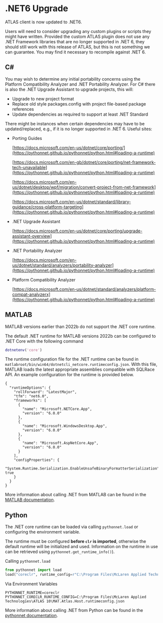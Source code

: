 # .NET6 Upgrade

ATLAS client is now updated to .NET6.

Users will need to consider upgrading any custom plugins or scripts they might have written. 
Provided the custom ATLAS plugin does not use any .NET Framework libraries that are no longer supported in .NET 6, 
they should still work with this release of ATLAS, but this is not something we can guarantee. You may find it necessary
to recompile against .NET 6. 

## C\#

You may wish to determine any initial portability concerns using the Platform Compatibility Analyzer and .NET 
Portability Analyzer. For C# there is also the .NET Upgrade Assistant to upgrade projects, this will:

* Upgrade to new project format
* Replace old style packages.config with project file-based package references
* Update dependencies as required to support at least .NET Standard

There might be instances when certain dependencies may have to be updated/replaced, e.g., if it is no longer supported 
in .NET 6. Useful sites:

* Porting Guides

  [https://docs.microsoft.com/en-us/dotnet/core/porting/](https://pythonnet.github.io/pythonnet/python.html#loading-a-runtime)

  [https://docs.microsoft.com/en-gb/dotnet/core/porting/net-framework-tech-unavailable](https://pythonnet.github.io/pythonnet/python.html#loading-a-runtime)

  [https://docs.microsoft.com/en-us/dotnet/desktop/wpf/migration/convert-project-from-net-framework](https://pythonnet.github.io/pythonnet/python.html#loading-a-runtime)

  [https://docs.microsoft.com/en-us/dotnet/standard/library-guidance/cross-platform-targeting](https://pythonnet.github.io/pythonnet/python.html#loading-a-runtime)

* .NET Upgrade Assistant

  [https://docs.microsoft.com/en-us/dotnet/core/porting/upgrade-assistant-overview](https://pythonnet.github.io/pythonnet/python.html#loading-a-runtime)
* .NET Portability Analyzer

  [https://docs.microsoft.com/en-us/dotnet/standard/analyzers/portability-analyzer](https://pythonnet.github.io/pythonnet/python.html#loading-a-runtime)
* Platform Compatibility Analyzer

  [https://docs.microsoft.com/en-us/dotnet/standard/analyzers/platform-compat-analyzerx](https://pythonnet.github.io/pythonnet/python.html#loading-a-runtime)

## MATLAB

MATLAB versions earlier than 2022b do not support the .NET core runtime.

The default .NET runtime for MATLAB versions 2022b can be configured to .NET Core with the 
following command
```matlab
dotnetenv('core')
```

The runtime configuration file for the .NET runtime can be found
in `matlabroot/bin/win64/dotnetcli_netcore.runtimeconfig.json`.
With this file, MATLAB loads the latest appropriate assemblies compatible with SQLRace API.
An example configuration for the runtime is provided below.
```
{
  "runtimeOptions": {
    "rollForward": "LatestMajor",
    "tfm": "net6.0",
    "frameworks": [
      {
        "name": "Microsoft.NETCore.App",
        "version": "6.0.0"
      },
      {
        "name": "Microsoft.WindowsDesktop.App",
        "version": "6.0.0"
      },
      {
        "name": "Microsoft.AspNetCore.App",
        "version": "6.0.0"
      }
    ],
    "configProperties": {
      "System.Runtime.Serialization.EnableUnsafeBinaryFormatterSerialization": true
    }
  }
}
```

More information about calling .NET from MATLAB can be found in the 
[MATLAB documentation](https://mathworks.com/help/matlab/call-net-from-matlab.html).

## Python

The .NET core runtime can be loaded via calling `pythonnet.load` or configuring the environment variable.

The runtime must be configured __before `clr` is imported__, otherwise the default runtime will be initialized and used. 
Information on the runtime in use can be retrieved using `pythonnet.get_runtime_info()`).

Calling `pythonnet.load`
```python
from pythonnet import load
load("coreclr", runtime_config=r"C:\Program Files\McLaren Applied Technologies\ATLAS 10\MAT.Atlas.Host.runtimeconfig.json")
```
Via Environment Variables
```
PYTHONNET_RUNTIME=coreclr
PYTHONNET_CORECLR_RUNTIME_CONFIG=C:\Program Files\McLaren Applied Technologies\ATLAS 10\MAT.Atlas.Host.runtimeconfig.json
```

More information about calling .NET from Python can be found in the 
[pythonnet documentation](https://pythonnet.github.io/pythonnet/python.html#loading-a-runtime).